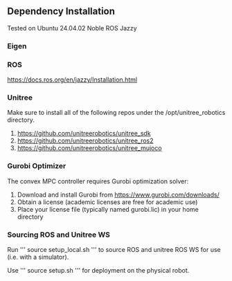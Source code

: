 


## Dependency Installation
Tested on Ubuntu 24.04.02 Noble
ROS Jazzy

### Eigen


### ROS
https://docs.ros.org/en/jazzy/Installation.html

### Unitree
Make sure to install all of the following repos under the /opt/unitree_robotics directory.

1. https://github.com/unitreerobotics/unitree_sdk
2. https://github.com/unitreerobotics/unitree_ros2
3. https://github.com/unitreerobotics/unitree_mujoco

### Gurobi Optimizer
The convex MPC controller requires Gurobi optimization solver:

1. Download and install Gurobi from https://www.gurobi.com/downloads/
2. Obtain a license (academic licenses are free for academic use)
3. Place your license file (typically named gurobi.lic) in your home directory
<!-- 4. Set the environment variable before running:
   ```bash
   export GRB_LICENSE_FILE="/home/daniel/gurobi.lic"
   ```
5. For persistent setup, add to your .bashrc:
   ```bash
   echo 'export GRB_LICENSE_FILE="/home/daniel/gurobi.lic"' >> ~/.bashrc
   source ~/.bashrc
   ``` -->


### Sourcing ROS and Unitree WS
Run
'''
source setup_local.sh
'''
to source ROS and unitree ROS WS for use (i.e. with a simulator). 

Use 
'''
source setup.sh
'''
for deployment on the physical robot.
